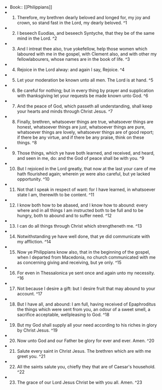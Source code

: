 - Book:: [[Philippians]]
- 1. Therefore, my brethren dearly beloved and longed for, my joy and crown, so stand fast in the Lord, my dearly beloved. ^1
- 2. I beseech Euodias, and beseech Syntyche, that they be of the same mind in the Lord. ^2
- 3. And I intreat thee also, true yokefellow, help those women which laboured with me in the gospel, with Clement also, and with other my fellowlabourers, whose names are in the book of life. ^3
- 4. Rejoice in the Lord alway: and again I say, Rejoice. ^4
- 5. Let your moderation be known unto all men. The Lord is at hand. ^5
- 6. Be careful for nothing; but in every thing by prayer and supplication with thanksgiving let your requests be made known unto God. ^6
- 7. And the peace of God, which passeth all understanding, shall keep your hearts and minds through Christ Jesus. ^7
- 8. Finally, brethren, whatsoever things are true, whatsoever things are honest, whatsoever things are just, whatsoever things are pure, whatsoever things are lovely, whatsoever things are of good report; if there be any virtue, and if there be any praise, think on these things. ^8
- 9. Those things, which ye have both learned, and received, and heard, and seen in me, do: and the God of peace shall be with you. ^9
- 10. But I rejoiced in the Lord greatly, that now at the last your care of me hath flourished again; wherein ye were also careful, but ye lacked opportunity. ^10
- 11. Not that I speak in respect of want: for I have learned, in whatsoever state I am, therewith to be content. ^11
- 12. I know both how to be abased, and I know how to abound: every where and in all things I am instructed both to be full and to be hungry, both to abound and to suffer need. ^12
- 13. I can do all things through Christ which strengtheneth me. ^13
- 14. Notwithstanding ye have well done, that ye did communicate with my affliction. ^14
- 15. Now ye Philippians know also, that in the beginning of the gospel, when I departed from Macedonia, no church communicated with me as concerning giving and receiving, but ye only. ^15
- 16. For even in Thessalonica ye sent once and again unto my necessity. ^16
- 17. Not because I desire a gift: but I desire fruit that may abound to your account. ^17
- 18. But I have all, and abound: I am full, having received of Epaphroditus the things which were sent from you, an odour of a sweet smell, a sacrifice acceptable, wellpleasing to God. ^18
- 19. But my God shall supply all your need according to his riches in glory by Christ Jesus. ^19
- 20. Now unto God and our Father be glory for ever and ever. Amen. ^20
- 21. Salute every saint in Christ Jesus. The brethren which are with me greet you. ^21
- 22. All the saints salute you, chiefly they that are of Caesar's household. ^22
- 23. The grace of our Lord Jesus Christ be with you all. Amen. ^23

